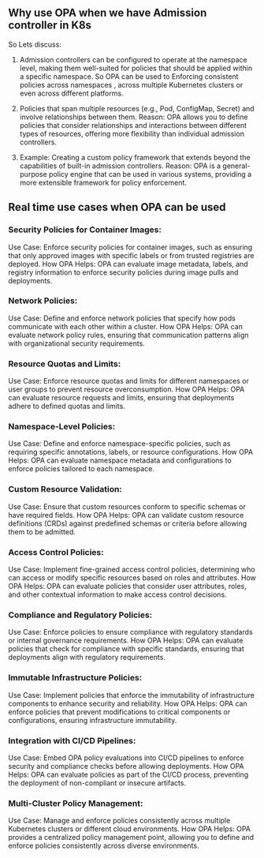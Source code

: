 ## Why use OPA when we have Admission controller in K8s

So Lets discuss:

1. Admission controllers can be configured to operate at the namespace level, making them well-suited for policies that should be applied within a specific namespace.
   So OPA can be used to Enforcing consistent policies across namespaces , across multiple Kubernetes clusters or even across different platforms.

2.  Policies that span multiple resources (e.g., Pod, ConfigMap, Secret) and involve relationships between them.
    Reason: OPA allows you to define policies that consider relationships and interactions between different types of resources,
    offering more flexibility than individual admission controllers.

3. Example: Creating a custom policy framework that extends beyond the capabilities of built-in admission controllers.
   Reason: OPA is a general-purpose policy engine that can be used in various systems, providing a more extensible framework for policy enforcement.

## Real time use cases when OPA can be used 

### Security Policies for Container Images:

Use Case: Enforce security policies for container images, such as ensuring that only approved images with specific labels or from trusted registries are deployed.
How OPA Helps: OPA can evaluate image metadata, labels, and registry information to enforce security policies during image pulls and deployments.

### Network Policies:

Use Case: Define and enforce network policies that specify how pods communicate with each other within a cluster.
How OPA Helps: OPA can evaluate network policy rules, ensuring that communication patterns align with organizational security requirements.

### Resource Quotas and Limits:

Use Case: Enforce resource quotas and limits for different namespaces or user groups to prevent resource overconsumption.
How OPA Helps: OPA can evaluate resource requests and limits, ensuring that deployments adhere to defined quotas and limits.

### Namespace-Level Policies:

Use Case: Define and enforce namespace-specific policies, such as requiring specific annotations, labels, or resource configurations.
How OPA Helps: OPA can evaluate namespace metadata and configurations to enforce policies tailored to each namespace.

### Custom Resource Validation:

Use Case: Ensure that custom resources conform to specific schemas or have required fields.
How OPA Helps: OPA can validate custom resource definitions (CRDs) against predefined schemas or criteria before allowing them to be admitted.

### Access Control Policies:

Use Case: Implement fine-grained access control policies, determining who can access or modify specific resources based on roles and attributes.
How OPA Helps: OPA can evaluate policies that consider user attributes, roles, and other contextual information to make access control decisions.

### Compliance and Regulatory Policies:

Use Case: Enforce policies to ensure compliance with regulatory standards or internal governance requirements.
How OPA Helps: OPA can evaluate policies that check for compliance with specific standards, ensuring that deployments align with regulatory requirements.

### Immutable Infrastructure Policies:

Use Case: Implement policies that enforce the immutability of infrastructure components to enhance security and reliability.
How OPA Helps: OPA can enforce policies that prevent modifications to critical components or configurations, ensuring infrastructure immutability.

### Integration with CI/CD Pipelines:

Use Case: Embed OPA policy evaluations into CI/CD pipelines to enforce security and compliance checks before allowing deployments.
How OPA Helps: OPA can evaluate policies as part of the CI/CD process, preventing the deployment of non-compliant or insecure artifacts.

### Multi-Cluster Policy Management:

Use Case: Manage and enforce policies consistently across multiple Kubernetes clusters or different cloud environments.
How OPA Helps: OPA provides a centralized policy management point, allowing you to define and enforce policies consistently across diverse environments.
